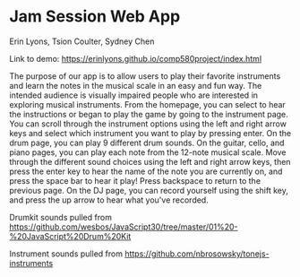 # Jam Session Web App 
Erin Lyons, Tsion Coulter, Sydney Chen

Link to demo: https://erinlyons.github.io/comp580project/index.html

The purpose of our app is to allow users to play their favorite instruments and learn the notes in the musical scale in an easy and fun way. The intended audience is visually impaired people who are interested in exploring musical instruments. From the homepage, you can select to hear the instructions or began to play the game by going to the instrument page. You can scroll through the instrument options using the left and right arrow keys and select which instrument you want to play by pressing enter. On the drum page, you can play 9 different drum sounds. On the guitar, cello, and piano pages, you can play each note from the 12-note musical scale. Move through the different sound choices using the left and right arrow keys, then press the enter key to hear the name of the note you are currently on, and press the space bar to hear it play! Press backspace to return to the previous page. On the DJ page, you can record yourself using the shift key, and press the up arrow to hear what you've recorded.

Drumkit sounds pulled from https://github.com/wesbos/JavaScript30/tree/master/01%20-%20JavaScript%20Drum%20Kit

Instrument sounds pulled from https://github.com/nbrosowsky/tonejs-instruments
